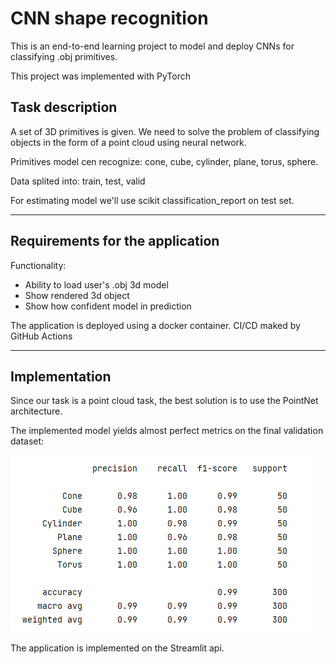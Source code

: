 # CNN shape recognition

This is an end-to-end learning project to model and deploy CNNs for classifying .obj primitives.

This project was implemented with PyTorch

Task description
----
A set of 3D primitives is given. We need to solve the problem of classifying objects in the form of a point cloud using neural network.

Primitives model cen recognize: cone, cube, cylinder, plane, torus, sphere.

Data splited into: train, test, valid

For estimating model we'll use scikit classification_report on test set.

---
Requirements for the application
---

Functionality:
 - Ability to load user's .obj 3d model
 - Show rendered 3d object
 - Show how confident model in prediction
 
 The application is deployed using a docker container.
 CI/CD maked by GitHub Actions
 
---
Implementation
---

Since our task is a point cloud task, the best solution is to use the PointNet architecture.

The implemented model yields almost perfect metrics on the final validation dataset:

![image](images/report.png "Classifying report")

The application is implemented on the Streamlit api.

 
